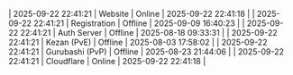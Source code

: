 | 2025-09-22 22:41:21 | Website | Online | 2025-09-22 22:41:18 |
| 2025-09-22 22:41:21 | Registration | Offline | 2025-09-09 16:40:23 |
| 2025-09-22 22:41:21 | Auth Server | Offline | 2025-08-18 09:33:31 |
| 2025-09-22 22:41:21 | Kezan (PvE) | Offline | 2025-08-03 17:58:02 |
| 2025-09-22 22:41:21 | Gurubashi (PvP) | Offline | 2025-08-23 21:44:06 |
| 2025-09-22 22:41:21 | Cloudflare | Online | 2025-09-22 22:41:18 |
